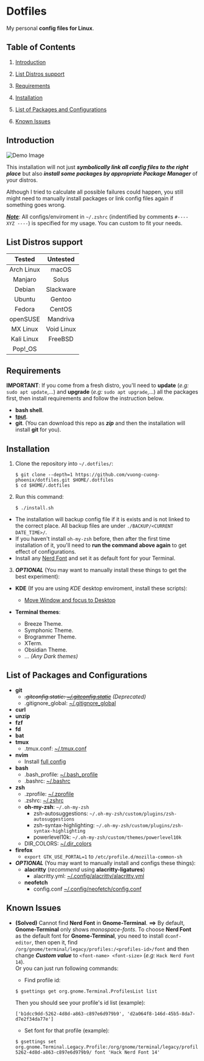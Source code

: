 # Dotfiles

My personal **config files for Linux**.

## Table of Contents

1. [Introduction](#introduction)

2. [List Distros support](#list-distros-support)

3. [Requirements](#requirements)

4. [Installation](#installation)

5. [List of Packages and Configurations](#list-of-packages-and-configurations)

6. [Known Issues](#known-issues)

## Introduction

![Demo Image](https://github.com/vuong-cuong-phoenix/dotfiles/blob/master/images/demo.png)

This installation will not just **_symbolically link all config files to the right place_** but also **_install some packages by appropriate Package Manager_** of your distros.

Although I tried to calculate all possible failures could happen, you still might need to manually install packages or link config files again if something goes wrong.

<u>**_Note_**</u>: All configs/enviroment in `~/.zshrc` (indentified by comments `#---- XYZ ----`) is specified for my usage. You can custom to fit your needs.

## List Distros support

| **Tested** | **Untested** |
| :--------: | :----------: |
| Arch Linux |    macOS     |
|  Manjaro   |    Solus     |
|   Debian   |  Slackware   |
|   Ubuntu   |    Gentoo    |
|   Fedora   |    CentOS    |
|  openSUSE  |   Mandriva   |
|  MX Linux  |  Void Linux  |
| Kali Linux |   FreeBSD    |
|  Pop!\_OS  |              |

## Requirements

**IMPORTANT**: If you come from a fresh distro, you'll need to **update** (_e.g:_ `sudo apt update`,...) and **upgrade** (_e.g:_ `sudo apt upgrade`,...) all the packages first, then install requirements and follow the instruction below.

-   **bash shell**.
-   [**tput**](https://command-not-found.com/tput).
-   **git**. (You can download this repo as _**zip**_ and then the installation will install **git** for you).

## Installation

1. Clone the repository into `~/.dotfiles/`:

    ```shell
    $ git clone --depth=1 https://github.com/vuong-cuong-phoenix/dotfiles.git $HOME/.dotfiles
    $ cd $HOME/.dotfiles
    ```

2. Run this command:

    ```shell
    $ ./install.sh
    ```

-   The installation will backup config file if it is exists and is not linked to the correct place. All backup files are under `./BACKUP/<CURRENT DATE_TIME>/`.
-   If you haven't install `oh-my-zsh` before, then after the first time installation of it, you'll need to **run the command above again** to get effect of configurations.
-   Install any [Nerd Font](https://github.com/ryanoasis/nerd-fonts) and set it as default font for your Terminal.

3. **_OPTIONAL_** (You may want to manually install these things to get the best experiment):

-   **KDE** (If you are using _KDE_ desktop enviroment, install these scripts):

    -   [Move Window and focus to Desktop](https://store.kde.org/p/1296654)

-   **Terminal themes**:
    -   Breeze Theme.
    -   Symphonic Theme.
    -   Brogrammer Theme.
    -   XTerm.
    -   Obsidian Theme.
    -   ... _(Any Dark themes)_

## List of Packages and Configurations

-   **git**
    -   _~~.gitconfig.static: [~/.gitconfig.static](./git/.gitconfig.static)~~ (Deprecated)_
    -   .gitignore_global: [~/.gitignore_global](./git/.gitignore_global)
-   **curl**
-   **unzip**
-   **fzf**
-   **fd**
-   **bat**
-   **tmux**
    -   .tmux.conf: [~/.tmux.conf](./terminal/.tmux.conf)
-   **nvim**
    -   Install [full config](https://github.com/vuong-cuong-phoenix/neovim-config)
-   **bash**
    -   .bash_profile: [~/.bash_profile](./shell/.bash_profile)
    -   .bashrc: [~/.bashrc](./shell/.bashrc)
-   **zsh**
    -   .zprofile: [~/.zprofile](./shell/.zprofile)
    -   .zshrc: [~/.zshrc](./shell/.zshrc)
    -   **oh-my-zsh**: `~/.oh-my-zsh`
        -   zsh-autosuggestions: `~/.oh-my-zsh/custom/plugins/zsh-autosuggestions`
        -   zsh-syntax-highlighting: `~/.oh-my-zsh/custom/plugins/zsh-syntax-highlighting`
        -   powerlevel10k: `~/.oh-my-zsh/custom/themes/powerlevel10k`
    -   DIR_COLORS: [~/.dir_colors](./shell/.dir_colors)
-   **firefox**
    -   `export GTK_USE_PORTAL=1` to `/etc/profile.d/mozilla-common-sh`
-   _**OPTIONAL**_ (You may want to manually install and configs these things):
    -   **alacritty** (_recommend_ using **alacritty-ligatures**)
        -   alacritty.yml: [~/.config/alacritty/alacritty.yml](./config/alacritty/alacritty.yml)
    -   **neofetch**
        -   config.conf [~/.config/neofetch/config.conf](./config/neofetch/config.conf)

## Known Issues

-   **(Solved)** Cannot find **Nerd Font** in **Gnome-Terminal**.
    **==>** By default, **Gnome-Terminal** only shows _monospace-fonts_.
    To choose **Nerd Font** as the default font for **Gnome-Terminal**, you need to install `dconf-editor`, then open it, find `/org/gnome/terminal/legacy/profiles:/<profiles-id>/font` and then change **_Custom value_** to `<font-name> <font-size>` (_e.g:_ `Hack Nerd Font 14`).  
    Or you can just run following commands:

    -   Find profile id:

    ```shell
    $ gsettings get org.gnome.Terminal.ProfilesList list
    ```

    Then you should see your profile's id list (example):

    ```shell
    ['b1dcc9dd-5262-4d8d-a863-c897e6d979b9', 'd2a064f8-146d-45b5-8da7-d7e2f34da77e']
    ```

    -   Set font for that profile (example):

    ```shell
    $ gsettings set org.gnome.Terminal.Legacy.Profile:/org/gnome/terminal/legacy/profiles:/:b1dcc9dd-5262-4d8d-a863-c897e6d979b9/ font 'Hack Nerd Font 14'
    ```
